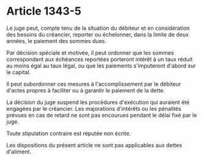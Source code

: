 # Article 1343-5

<p>Le juge peut, compte tenu de la situation du débiteur et en considération des besoins du créancier, reporter ou échelonner, dans la limite de deux années, le paiement des sommes dues.</p><p>Par décision spéciale et motivée, il peut ordonner que les sommes correspondant aux échéances reportées porteront intérêt à un taux réduit au moins égal au taux légal, ou que les paiements s'imputeront d'abord sur le capital.</p><p>Il peut subordonner ces mesures à l'accomplissement par le débiteur d'actes propres à faciliter ou à garantir le paiement de la dette.</p><p>La décision du juge suspend les procédures d'exécution qui auraient été engagées par le créancier. Les majorations d'intérêts ou les pénalités prévues en cas de retard ne sont pas encourues pendant le délai fixé par le juge.</p><p>Toute stipulation contraire est réputée non écrite.</p><p>Les dispositions du présent article ne sont pas applicables aux dettes d'aliment.</p>